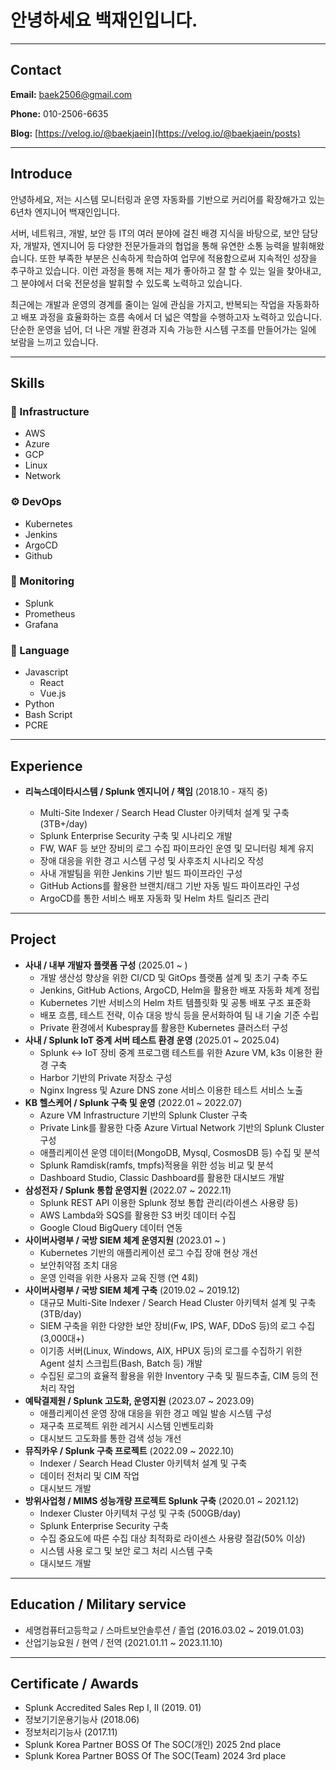 # 안녕하세요 백재인입니다.

***

## **Contact**

**Email:** baek2506@gmail.com

**Phone:** 010-2506-6635

**Blog:** [https://velog.io/@baekjaein](https://velog.io/@baekjaein/posts)

***

## **Introduce**

안녕하세요, 저는 시스템 모니터링과 운영 자동화를 기반으로 커리어를 확장해가고 있는 6년차 엔지니어 백재인입니다.

서버, 네트워크, 개발, 보안 등 IT의 여러 분야에 걸친 배경 지식을 바탕으로, 보안 담당자, 개발자, 엔지니어 등 다양한 전문가들과의 협업을 통해 유연한 소통 능력을 발휘해왔습니다. 또한 부족한 부분은 신속하게 학습하여 업무에 적용함으로써 지속적인 성장을 추구하고 있습니다. 이런 과정을 통해 저는 제가 좋아하고 잘 할 수 있는 일을 찾아내고, 그 분야에서 더욱 전문성을 발휘할 수 있도록 노력하고 있습니다.

최근에는 개발과 운영의 경계를 줄이는 일에 관심을 가지고, 반복되는 작업을 자동화하고 배포 과정을 효율화하는 흐름 속에서 더 넓은 역할을 수행하고자 노력하고 있습니다.
단순한 운영을 넘어, 더 나은 개발 환경과 지속 가능한 시스템 구조를 만들어가는 일에 보람을 느끼고 있습니다.

***

## **Skills**

### 🔧 Infrastructure

- AWS
- Azure
- GCP
- Linux
- Network

### ⚙️ DevOps

- Kubernetes
- Jenkins
- ArgoCD
- Github

### 🔎 Monitoring

- Splunk
- Prometheus
- Grafana

### 📝 Language

- Javascript
  - React
  - Vue.js
- Python
- Bash Script
- PCRE

***

## **Experience**

- **리눅스데이타시스템 / Splunk 엔지니어 / 책임** (2018.10 - 재직 중)

    - Multi-Site Indexer / Search Head Cluster 아키텍처 설계 및 구축 (3TB+/day)
    - Splunk Enterprise Security 구축 및 시나리오 개발
    - FW, WAF 등 보안 장비의 로그 수집 파이프라인 운영 및 모니터링 체계 유지
    - 장애 대응을 위한 경고 시스템 구성 및 사후조치 시나리오 작성
    - 사내 개발팀을 위한 Jenkins 기반 빌드 파이프라인 구성
    - GitHub Actions를 활용한 브랜치/태그 기반 자동 빌드 파이프라인 구성
    - ArgoCD를 통한 서비스 배포 자동화 및 Helm 차트 릴리즈 관리

***

## **Project**

- **사내 / 내부 개발자 플랫폼 구성** (2025.01 ~ )
    - 개발 생산성 향상을 위한 CI/CD 및 GitOps 플랫폼 설계 및 초기 구축 주도
    - Jenkins, GitHub Actions, ArgoCD, Helm을 활용한 배포 자동화 체계 정립
    - Kubernetes 기반 서비스의 Helm 차트 템플릿화 및 공통 배포 구조 표준화
    - 배포 흐름, 테스트 전략, 이슈 대응 방식 등을 문서화하여 팀 내 기술 기준 수립
    - Private 환경에서 Kubespray를 활용한 Kubernetes 클러스터 구성
- **사내 / Splunk IoT 중계 서버 테스트 환경 운영** (2025.01 ~ 2025.04)
    - Splunk ↔ IoT 장비 중계 프로그램 테스트를 위한 Azure VM, k3s 이용한 환경 구축
    - Harbor 기반의 Private 저장소 구성
    - Nginx Ingress 및 Azure DNS zone 서비스 이용한 테스트 서비스 노출
- **KB 헬스케어 / Splunk 구축 및 운영** (2022.01 ~ 2022.07)
    - Azure VM Infrastructure 기반의 Splunk Cluster 구축
    - Private Link를 활용한 다중 Azure Virtual Network 기반의 Splunk Cluster 구성
    - 애플리케이션 운영 데이터(MongoDB, Mysql, CosmosDB 등) 수집 및 분석
    - Splunk Ramdisk(ramfs, tmpfs)적용을 위한 성능 비교 및 분석
    - Dashboard Studio, Classic Dashboard를 활용한 대시보드 개발
- **삼성전자 / Splunk 통합 운영지원** (2022.07 ~ 2022.11)
    - Splunk REST API 이용한 Splunk 정보 통합 관리(라이센스 사용량 등)
    - AWS Lambda와 SQS를 활용한 S3 버킷 데이터 수집
    - Google Cloud BigQuery 데이터 연동
- **사이버사령부 / 국방 SIEM 체계 운영지원** (2023.01 ~ )
    - Kubernetes 기반의 애플리케이션 로그 수집 장애 현상 개선
    - 보안취약점 조치 대응
    - 운영 인력을 위한 사용자 교육 진행 (연 4회)
- **사이버사령부 / 국방 SIEM 체계 구축** (2019.02 ~ 2019.12)
    - 대규모 Multi-Site Indexer / Search Head Cluster 아키텍처 설계 및 구축 (3TB/day)
    - SIEM 구축을 위한 다양한 보안 장비(Fw, IPS, WAF, DDoS 등)의 로그 수집(3,000대+)
    - 이기종 서버(Linux, Windows, AIX, HPUX 등)의 로그를 수집하기 위한 Agent 설치 스크립트(Bash, Batch 등) 개발
    - 수집된 로그의 효율적 활용을 위한 Inventory 구축 및 필드추출, CIM 등의 전처리 작업
- **예탁결제원 / Splunk 고도화, 운영지원** (2023.07 ~ 2023.09)
    - 애플리케이션 운영 장애 대응을 위한 경고 메일 발송 시스템 구성
    - 재구축 프로젝트 위한 레거시 시스템 인벤토리화
    - 대시보드 고도화를 통한 검색 성능 개선
- **뮤직카우 / Splunk 구축 프로젝트** (2022.09 ~ 2022.10)
    - Indexer / Search Head Cluster 아키텍처 설계 및 구축
    - 데이터 전처리 및 CIM 작업
    - 대시보드 개발
- **방위사업청 / MIMS 성능개량 프로젝트 Splunk 구축** (2020.01 ~ 2021.12)
    - Indexer Cluster 아키텍처 구성 및 구축 (500GB/day)
    - Splunk Enterprise Security 구축
    - 수집 중요도에 따른 수집 대상 최적화로 라이센스 사용량 절감(50% 이상)
    - 시스템 사용 로그 및 보안 로그 처리 시스템 구축
    - 대시보드 개발
    
***

## **Education / Military service**

- 세명컴퓨터고등학교 / 스마트보안솔루션 / 졸업 (2016.03.02 ~ 2019.01.03)
- 산업기능요원 / 현역 / 전역 (2021.01.11 ~ 2023.11.10)

***

## **Certificate / Awards**

- Splunk Accredited Sales Rep I, II (2019. 01)
- 정보기기운용기능사 (2018.06)
- 정보처리기능사 (2017.11)
- Splunk Korea Partner BOSS Of The SOC(개인) 2025 2nd place
- Splunk Korea Partner BOSS Of The SOC(Team) 2024 3rd place